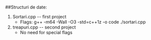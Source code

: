 ##Structuri de date:

1. Sortari.cpp  -- first project
    * Flags: g++ -m64 -Wall -O3 -std=c++1z -o code ./sortari.cpp
1. treapuri.cpp -- second project
    * No need for special flags

